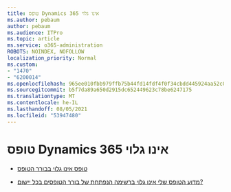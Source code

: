 ```yaml
---
title: טופס Dynamics 365 אינו גלוי
ms.author: pebaum
author: pebaum
ms.audience: ITPro
ms.topic: article
ms.service: o365-administration
ROBOTS: NOINDEX, NOFOLLOW
localization_priority: Normal
ms.custom:
- "1470"
- "6200014"
ms.openlocfilehash: 965ee010fbb979ffb75b44fd14fdf4f0f34cbdd445924aa52c0937b5b1f5cc8e
ms.sourcegitcommit: b5f7da89a650d2915dc652449623c78be6247175
ms.translationtype: MT
ms.contentlocale: he-IL
ms.lasthandoff: 08/05/2021
ms.locfileid: "53947480"
---
```

# <a name="dynamics-365-form-not-visible"></a>טופס Dynamics 365 אינו גלוי

* [טופס אינו גלוי בבורר הטופס](https://docs.microsoft.com/dynamics365/customer-engagement/customize/control-access-forms)

* [מדוע הטופס שלי אינו גלוי ברשימה הנפתחת של בורר הטופסים בכל יישום?](https://docs.microsoft.com/powerapps/maker/model-driven-apps/create-design-forms?branch=master#why-is-my-form-not-visible-in-the-form-selector-drop-down-in-my-app)

